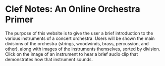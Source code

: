 # Clef Notes: An Online Orchestra Primer

The purpose of this website is to give the user a brief introduction to the various instruments of a concert orchestra. Users will be shown the main divisions of the orchestra (strings, woodwinds, brass, percussion, and other), along with images of the instruments themselves, sorted by division. Click on the image of an instrument to hear a brief audio clip that demonstrates how that instrument sounds.